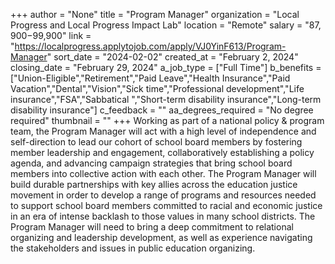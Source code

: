 +++
author = "None"
title = "Program Manager"
organization = "Local Progress and Local Progress Impact Lab"
location = "Remote"
salary = "$87,900-$99,900"
link = "https://localprogress.applytojob.com/apply/VJ0YinF613/Program-Manager"
sort_date = "2024-02-02"
created_at = "February 2, 2024"
closing_date = "February 29, 2024"
a_job_type = ["Full Time"]
b_benefits = ["Union-Eligible","Retirement","Paid Leave","Health Insurance","Paid Vacation","Dental","Vision","Sick time","Professional development","Life insurance","FSA","Sabbatical ","Short-term disability insurance","Long-term disability insurance"]
c_feedback = ""
aa_degrees_required = "No degree required"
thumbnail = ""
+++
Working as part of a national policy & program team, the Program Manager will act with a high level of independence and self-direction to lead our cohort of school board members by fostering member leadership and engagement, collaboratively establishing a policy agenda, and advancing campaign strategies that bring school board members into collective action with each other. The Program Manager will build durable partnerships with key allies across the education justice movement in order to develop a range of programs and resources needed to support school board members committed to racial and economic justice in an era of intense backlash to those values in many school districts. The Program Manager will need to bring a deep commitment to relational organizing and leadership development, as well as experience navigating the stakeholders and issues in public education organizing.
